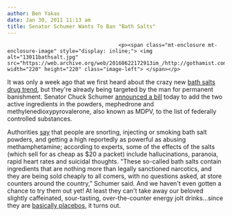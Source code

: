 ```yaml
---
author: Ben Yakas
date: Jan 30, 2011 11:13 am
title: Senator Schumer Wants To Ban "Bath Salts"
---
```


	
										<p><span class="mt-enclosure mt-enclosure-image" style="display: inline;"> <img alt="13011bathsalt.jpg" src="https://web.archive.org/web/20160622172913im_/http://gothamist.com/attachments/byakas/13011bathsalt.jpg" width="220" height="220" class="image-left"> </span></p>

<p>It was only a week ago that we first heard about the crazy new <a href="https://web.archive.org/web/20160622172913/http://gothamist.com/2011/01/22/new_bizarre_drug_trend_bath_salts.php">bath salts drug trend</a>, but they&apos;re already being targeted by the man for permanent banishment. Senator Chuck Schumer <a href="https://web.archive.org/web/20160622172913/http://newyork.cbslocal.com/2011/01/30/schumer-wants-ban-on-drug-like-bath-salts/">announced a bill</a> today to add the two active ingredients in the powders, mephedrone and methylenedioxypyrovalerone, also known as MDPV, to the list of federally controlled substances.</p>

<p>Authorities <a href="https://web.archive.org/web/20160622172913/http://www.usatoday.com/news/nation/2011-01-22-bath-salts_N.htm">say</a> that people are snorting, injecting or smoking bath salt powders, and getting a high reportedly as powerful as abusing methamphetamine; according to experts, some of the effects of the salts (which sell for as cheap as $20 a packet) include hallucinations, paranoia, rapid heart rates and suicidal thoughts. &quot;These so-called bath salts contain ingredients that are nothing more than legally sanctioned narcotics, and they are being sold cheaply to all comers, with no questions asked, at store counters around the country,&#x201D; Schumer said. And we haven&apos;t even gotten a chance to try them out yet! At least they can&apos;t take away our beloved slightly caffeinated, sour-tasting, over-the-counter energy jolt drinks...since they are <a href="https://web.archive.org/web/20160622172913/http://www.nypost.com/p/news/national/energy_jolt_not_by_long_shot_E37UHAXKWpu8JDfYxKkqNM?CMP=OTC-rss&amp;FEEDNAME=">basically placebos</a>, it turns out.</p>					
										
									
				